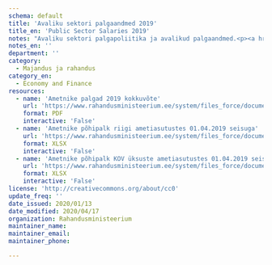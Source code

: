 ```yaml
---
schema: default
title: 'Avaliku sektori palgaandmed 2019'
title_en: 'Public Sector Salaries 2019'
notes: "Avaliku sektori palgapoliitika ja avalikud palgaandmed.<p><a href='https://www.rahandusministeerium.ee/et/riigi-personalipoliitika/palgapoliitika'>https://www.rahandusministeerium.ee/et/riigi-personalipoliitika/palgapoliitika</a></p>"
notes_en: ''
department: ''
category:
  - Majandus ja rahandus
category_en:
  - Economy and Finance
resources:
  - name: 'Ametnike palgad 2019 kokkuvõte'
    url: 'https://www.rahandusministeerium.ee/system/files_force/document_files/2019_ametnike_palkade_kokkuvote.pdf?download=1'
    format: PDF
    interactive: 'False'
  - name: 'Ametnike põhipalk riigi ametiasutustes 01.04.2019 seisuga'
    url: 'https://www.rahandusministeerium.ee/system/files_force/document_files/riik_pohipalk_01.04.2019.xlsx?download=1'
    format: XLSX
    interactive: 'False'
  - name: 'Ametnike põhipalk KOV üksuste ametiasutustes 01.04.2019 seisuga'
    url: 'https://www.rahandusministeerium.ee/system/files_force/document_files/kov_pohipalk_01.04.2019.xlsx?download=1'
    format: XLSX
    interactive: 'False'
license: 'http://creativecommons.org/about/cc0'
update_freq: ''
date_issued: 2020/01/13
date_modified: 2020/04/17
organization: Rahandusministeerium
maintainer_name: 
maintainer_email: 
maintainer_phone:

---
```


